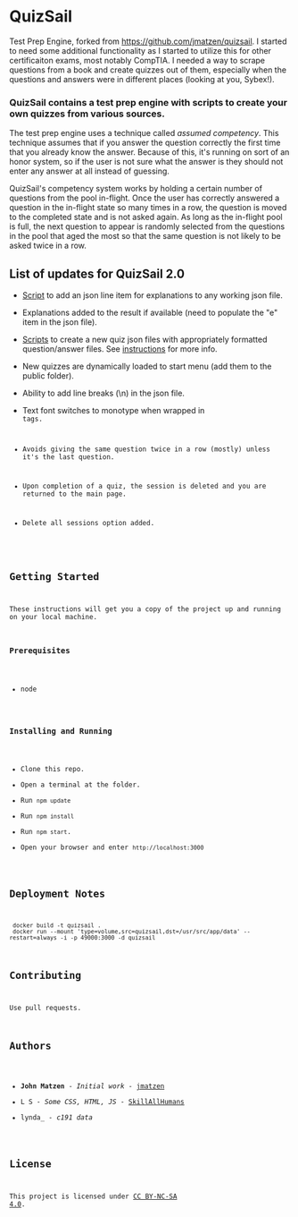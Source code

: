 # QuizSail
Test Prep Engine, forked from https://github.com/jmatzen/quizsail. I started to need some additional functionality as I started to utilize this for other certificaiton exams, most notably CompTIA. I needed a way to scrape questions from a book and create quizzes out of them, especially when the questions and answers were in different places (looking at you, Sybex!). 

### QuizSail contains a test prep engine with scripts to create your own quizzes from various sources.
The test prep engine uses a technique called *assumed competency*.  This technique assumes that if you answer the question correctly the first time that you already know the answer. Because of this, it's running on sort of an honor system, so if the user is not sure what the answer is they should not enter any answer at all instead of guessing.

QuizSail's competency system works by holding a certain number of questions from the pool in-flight.  Once the user has correctly answered a question in the in-flight state so many times in a row, the question is moved to the completed state and is not asked again.  As long as the in-flight pool is full, the next question to appear is randomly selected from the questions in the pool that aged the most so that the same question is not likely to be asked twice in a row.

## List of updates for QuizSail 2.0
* [Script](scripts/explanation_adder/) to add an json line item for explanations to any working json file.
* Explanations added to the result if available (need to populate the "e" item in the json file).
* [Scripts](scripts/quiz_generators) to create a new quiz json files with appropriately formatted question/answer files. See [instructions](scripts/README.md) for more info.

* New quizzes are dynamically loaded to start menu (add them to the public folder).
* Ability to add line breaks (\n) in the json file.
* Text font switches to monotype when wrapped in <code> tags.

* Avoids giving the same question twice in a row (mostly) unless it's the last question.
* Upon completion of a quiz, the session is deleted and you are returned to the main page.
* Delete all sessions option added.

## Getting Started
These instructions will get you a copy of the project up and running on your local machine.

### Prerequisites
* node

### Installing and Running
* Clone this repo.  
* Open a terminal at the folder. 
* Run ```npm update```
* Run ```npm install```  
* Run ```npm start```.  
* Open your browser and enter ```http://localhost:3000```  
  
## Deployment Notes
```
 docker build -t quizsail .
 docker run --mount 'type=volume,src=quizsail,dst=/usr/src/app/data' --restart=always -i -p 49000:3000 -d quizsail
```

## Contributing
Use pull requests.


## Authors
* **John Matzen** - *Initial work* - [jmatzen](https://github.com/jmatzen)
* L S - *Some CSS, HTML, JS* - [SkillAllHumans](https://github.com/SkillAllHumans)
* lynda_ - *c191 data*

## License
This project is licensed under [CC BY-NC-SA 4.0](https://creativecommons.org/licenses/by-nc-sa/4.0/).
